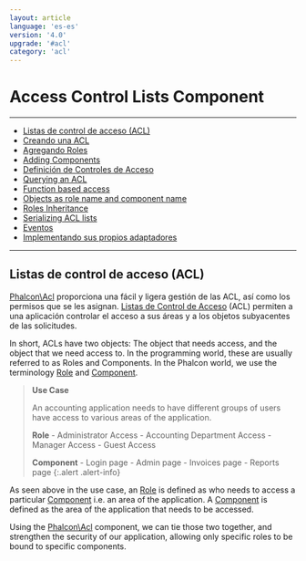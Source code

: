 ```yaml
---
layout: article
language: 'es-es'
version: '4.0'
upgrade: '#acl'
category: 'acl'
---
```

# Access Control Lists Component

* * *

- [Listas de control de acceso (ACL)](acl-overview)
- [Creando una ACL](acl-setup)
- [Agregando Roles](acl-adding-roles)
- [Adding Components](acl-adding-components)
- [Definición de Controles de Acceso](acl-access-controls)
- [Querying an ACL](acl-querying)
- [Function based access](acl-function-based-access)
- [Objects as role name and component name](acl-objects)
- [Roles Inheritance](acl-roles-inheritance)
- [Serializing ACL lists](acl-serialization)
- [Eventos](acl-events)
- [Implementando sus propios adaptadores](acl-custom-adapters)

* * *

## Listas de control de acceso (ACL)

[Phalcon\Acl](api/Phalcon_Acl) proporciona una fácil y ligera gestión de las ACL, así como los permisos que se les asignan. [Listas de Control de Acceso](https://en.wikipedia.org/wiki/Access_control_list) (ACL) permiten a una aplicación controlar el acceso a sus áreas y a los objetos subyacentes de las solicitudes.

In short, ACLs have two objects: The object that needs access, and the object that we need access to. In the programming world, these are usually referred to as Roles and Components. In the Phalcon world, we use the terminology [Role](api/Phalcon_Acl_Role) and [Component](api/Phalcon_Acl_Component).

> **Use Case**
> 
> An accounting application needs to have different groups of users have access to various areas of the application.
> 
> **Role** - Administrator Access - Accounting Department Access - Manager Access - Guest Access
> 
> **Component** - Login page - Admin page - Invoices page - Reports page
{:.alert .alert-info}

As seen above in the use case, an [Role](api/Phalcon_Acl_Role) is defined as who needs to access a particular [Component](api/Phalcon_Acl_Component) i.e. an area of the application. A [Component](api/Phalcon_Acl_Component) is defined as the area of the application that needs to be accessed.

Using the [Phalcon\Acl](api/Phalcon_Acl) component, we can tie those two together, and strengthen the security of our application, allowing only specific roles to be bound to specific components.